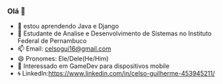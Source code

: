 ### Olá 👋

- 🌱 estou aprendendo Java e Django
- 🏢 Estudante de Analise e Desenvolvimento de Sistemas no Instituto Federal de Pernambuco
- 📫 Email: celsogui16@gmail.com
- 😄 Pronomes: Ele/Dele(He/Him)
- 👾 Interessado em GameDev para dispositivos mobile
- 🌀 LinkedIn:https://www.linkedin.com/in/celso-guilherme-453945211/

